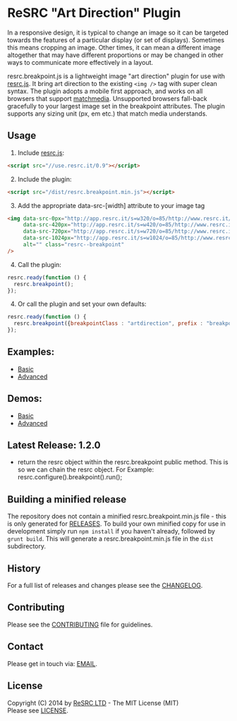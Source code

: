 # ReSRC "Art Direction" Plugin

In a responsive design, it is typical to change an image so it can be targeted towards the features of a particular display (or set of displays). Sometimes this means cropping an image. Other times, it can mean a different image altogether that may have different proportions or may be changed in other ways to communicate more effectively in a layout.

resrc.breakpoint.js is a lightweight image "art direction" plugin for use with [resrc.js](https://github.com/resrcit/resrc.js). It bring art direction to the existing ```<img />``` tag with super clean syntax. The plugin adopts a mobile first approach, and works on all browsers that support [matchmedia](http://caniuse.com/matchmedia). Unsupported browsers fall-back gracefully to your largest image set in the breakpoint attributes. The plugin supports any sizing unit (px, em etc.) that match media understands. 

## Usage

1. Include [resrc.js](http://use.resrc.it/0.9):

  ```html
  <script src="//use.resrc.it/0.9"></script>
  ```

2. Include the plugin:

  ```html
  <script src="/dist/resrc.breakpoint.min.js"></script>
  ```

3. Add the appropriate data-src-[width] attribute to your image tag

  ```html
  <img data-src-0px="http://app.resrc.it/s=w320/o=85/http://www.resrc.it/img/demo/preferred.jpg"  
       data-src-420px="http://app.resrc.it/s=w420/o=85/http://www.resrc.it/img/demo/preview.jpg"  
       data-src-720px="http://app.resrc.it/s=w720/o=85/http://www.resrc.it/img/demo/hidpi.jpg"  
       data-src-1024px="http://app.resrc.it/s=w1024/o=85/http://www.resrc.it/img/demo/css.jpg"  
       alt="" class="resrc--breakpoint"
  />
  ```

4. Call the plugin:

  ```javascript
  resrc.ready(function () {
    resrc.breakpoint();
  });
  ```
  
4. Or call the plugin and set your own defaults:

  ```javascript
  resrc.ready(function () {
    resrc.breakpoint({breakpointClass : "artdirection", prefix : "breakpoint-src-"});
  });
  ```
      
## Examples:

* [Basic](https://github.com/resrcit/resrc.breakpoint.js/blob/master/examples/example.html)
* [Advanced](https://github.com/resrcit/resrc.breakpoint.js/blob/master/examples/example-advanced.html)

## Demos:

* [Basic](http://jsfiddle.net/cuqsLnse)
* [Advanced](http://jsfiddle.net/enobsrm0)

## Latest Release: 1.2.0

* return the resrc object within the resrc.breakpoint public method. This is so we can chain the resrc object. For Example: resrc.configure().breakpoint().run();


## Building a minified release

The repository does not contain a minified resrc.breakpoint.min.js file - this is only generated
for [RELEASES](https://github.com/resrcit/resrc.breakpoint.js/releases). To build your own minified copy
for use in development simply run ```npm install``` if you haven't already, followed by ```grunt build```.
This will generate a resrc.breakpoint.min.js file in the `dist` subdirectory.

## History

For a full list of releases and changes please see the [CHANGELOG](https://github.com/resrcit/resrc.breakpoint.js/blob/master/CHANGELOG.md).

## Contributing

Please see the [CONTRIBUTING](https://github.com/resrcit/resrc.breakpoint.js/blob/master/CONTRIBUTING.md) file for guidelines.

## Contact

Please get in touch via: [EMAIL](mailto:support@resrc.it).

## License

Copyright (C) 2014 by [ReSRC LTD](http://www.resrc.it) - The MIT License (MIT)  
Please see [LICENSE](https://github.com/resrcit/resrc.breakpoint.js/blob/master/LICENSE).